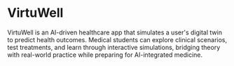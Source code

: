 # VirtuWell
VirtuWell is an AI-driven healthcare app that simulates a user's digital twin to predict health outcomes. Medical students can explore clinical scenarios, test treatments, and learn through interactive simulations, bridging theory with real-world practice while preparing for AI-integrated medicine.

